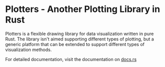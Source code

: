 # Plotters - Another Plotting Library in Rust

Plotters is a flexible drawing library for data visualization written in pure Rust. 
The library isn't aimed supporting different types of plotting, but a generic platform that can be extended to support
different types of visualization methods.

For detailed documentation, visit the documentation on [docs.rs](https://docs.rs/plotters/)
